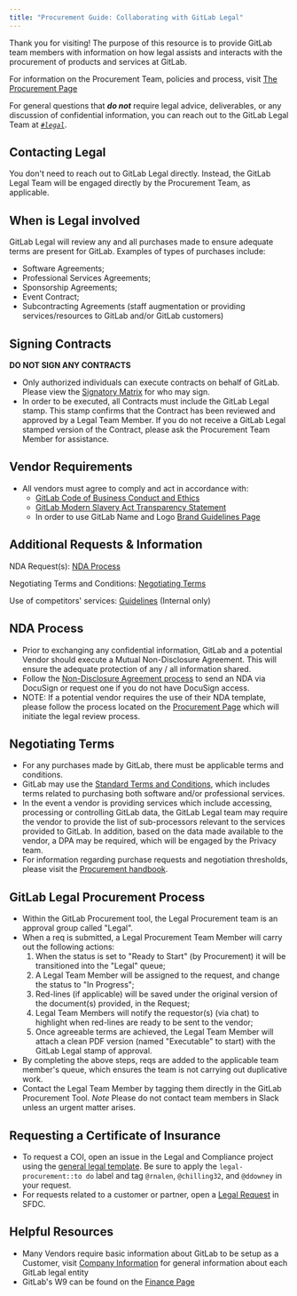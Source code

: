 ```yaml
---
title: "Procurement Guide: Collaborating with GitLab Legal"
---
```


Thank you for visiting! The purpose of this resource is to provide GitLab team members with information on how legal assists and interacts with the procurement of products and services at GitLab.

For information on the Procurement Team, policies and process, visit [The Procurement Page](/handbook/finance/procurement/)

For general questions that ***do not*** require legal advice, deliverables, or any discussion of confidential information, you can reach out to the GitLab Legal Team at *[`#legal`](https://gitlab.slack.com/archives/legal)*.

## Contacting Legal

You don't need to reach out to GitLab Legal directly. Instead, the GitLab Legal Team will be engaged directly by the Procurement Team, as applicable.

## When is Legal involved

GitLab Legal will review any and all purchases made to ensure adequate terms are present for GitLab. Examples of types of purchases include:

- Software Agreements;
- Professional Services Agreements;
- Sponsorship Agreements;
- Event Contract;
- Subcontracting Agreements (staff augmentation or providing services/resources to GitLab and/or GitLab customers)

## Signing Contracts

**DO NOT SIGN ANY CONTRACTS**

- Only authorized individuals can execute contracts on behalf of GitLab. Please view the [Signatory Matrix](/handbook/finance/authorization-matrix/#authorization-matrix) for who may sign.
- In order to be executed, all Contracts must include the GitLab Legal stamp. This stamp confirms that the Contract has been reviewed and approved by a Legal Team Member. If you do not receive a GitLab Legal stamped version of the Contract, please ask the Procurement Team Member for assistance.

## Vendor Requirements

- All vendors must agree to comply and act in accordance with:
    - [GitLab Code of Business Conduct and Ethics](https://ir.gitlab.com/static-files/7d8c7eb3-cb17-4d68-a607-1b7a1fa1c95d)
    - [GitLab Modern Slavery Act Transparency Statement](/handbook/legal/modern-slavery-act-transparency-statement/)
    - In order to use GitLab Name and Logo [Brand Guidelines Page](/handbook/marketing/brand-and-product-marketing/brand/brand-activation/trademark-guidelines/)


## Additional Requests & Information

NDA Request(s): [NDA Process](/handbook/legal/procurement-guide-collaborating-with-gitlab-legal/#nda-process)

Negotiating Terms and Conditions: [Negotiating Terms](/handbook/legal/procurement-guide-collaborating-with-gitlab-legal/#negotiating-terms)

Use of competitors' services: [Guidelines](https://internal.gitlab.com/handbook/legal-and-corporate-affairs/legal-and-compliance/productguidance/?redirected-from=internal-handbook.gitlab.io#guidelines-for-use-of-competitors-services-to-gain-competitive-intelligence) (Internal only)

## NDA Process

- Prior to exchanging any confidential information, GitLab and a potential Vendor should execute a Mutual Non-Disclosure Agreement. This will ensure the adequate protection of any / all information shared.
- Follow the [Non-Disclosure Agreement process](/handbook/legal/NDA/) to send an NDA via DocuSign or request one if you do not have DocuSign access.
- NOTE: If a potential vendor requires the use of their NDA template, please follow the process located on the [Procurement Page](/handbook/finance/procurement/) which will initiate the legal review process.

## Negotiating Terms

- For any purchases made by GitLab, there must be applicable terms and conditions.
- GitLab may use the [Standard Terms and Conditions](/handbook/finance/procurement/vendor-guidelines/#standard-vendor-terms-and-conditions), which includes terms related to purchasing both software and/or professional services.
- In the event a vendor is providing services which include accessing, processing or controlling GitLab data, the GitLab Legal team may require the vendor to provide the list of sub-processors relevant to the services provided to GitLab. In addition, based on the data made available to the vendor, a DPA may be required, which will be engaged by the Privacy team.
- For information regarding purchase requests and negotiation thresholds, please visit the [Procurement handbook](/handbook/finance/procurement/).

## GitLab Legal Procurement Process

- Within the GitLab Procurement tool, the Legal Procurement team is an approval group called "Legal".
- When a req is submitted, a Legal Procurement Team Member will carry out the following actions:
    1. When the status is set to "Ready to Start" (by Procurement) it will be transitioned into the "Legal" queue;
    1. A Legal Team Member will be assigned to the request, and change the status to "In Progress";
    1. Red-lines (if applicable) will be saved under the original version of the document(s) provided, in the Request;
    1. Legal Team Members will notify the requestor(s) (via chat) to highlight when red-lines are ready to be sent to the vendor;
    1. Once agreeable terms are achieved, the Legal Team Member will attach a clean PDF version (named "Executable" to start) with the GitLab Legal stamp of approval.
- By completing the above steps, reqs are added to the applicable team member's queue, which ensures the team is not carrying out duplicative work.
- Contact the Legal Team Member by tagging them directly in the GitLab Procurement Tool. *Note* Please do not contact team members in Slack unless an urgent matter arises.

## Requesting a Certificate of Insurance

- To request a COI, open an issue in the Legal and Compliance project using the [general legal template](https://gitlab.com/gitlab-com/legal-and-compliance/-/issues/new?issuable_template=general-legal-template&_gl=1*1aumr6r*_ga*MTc1Mjg0Mzg3NS4xNjc1NzE0NjA5*_ga_ENFH3X7M5Y*MTY3NjQ4OTU3Ny4xMC4xLjE2NzY0ODk2ODkuMC4wLjA). Be sure to apply the `legal-procurement::to do` label and tag `@rnalen`, `@chilling32`, and `@ddowney` in your request.
- For requests related to a customer or partner, open a [Legal Request](/handbook/legal/customer-negotiations/#how-to-reach-legal) in SFDC.

## Helpful Resources

- Many Vendors require basic information about GitLab to be setup as a Customer, visit [Company Information](https://gitlab.com/gitlab-com/finance/wikis/company-information) for general information about each GitLab legal entity
- GitLab's W9 can be found on the [Finance Page](/handbook/finance/#forms)
